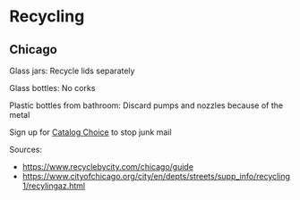 # Recycling

## Chicago

Glass jars: Recycle lids separately

Glass bottles: No corks

Plastic bottles from bathroom: Discard pumps and nozzles because of the metal

Sign up for [Catalog Choice](https://catalogchoice.org/?c=chicago) to stop junk mail

Sources: 

- https://www.recyclebycity.com/chicago/guide
- https://www.cityofchicago.org/city/en/depts/streets/supp_info/recycling1/recylingaz.html

